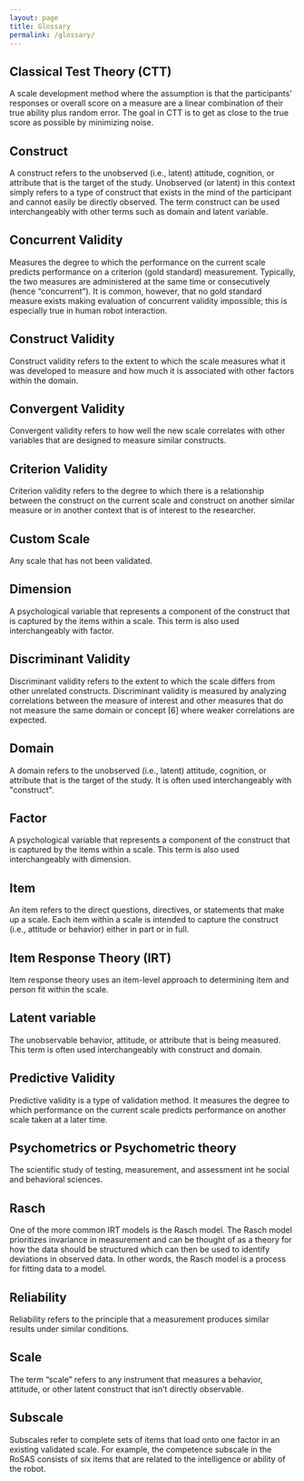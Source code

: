 ```yaml
---
layout: page
title: Glossary
permalink: /glossary/
---
```


## Classical Test Theory (CTT)
A scale development method where the assumption is that the participants' responses or overall score on a measure are a linear combination of their true ability plus random error. The goal in CTT is to get as close to the true score as possible by minimizing noise.

## Construct
A construct refers to the unobserved (i.e., latent) attitude, cognition, or attribute that is the target of the study. Unobserved (or latent) in this context simply refers to a type of construct that exists in the mind of the participant and cannot easily be directly observed. The term construct can be used interchangeably with other terms such as domain and latent variable. 

## Concurrent Validity
Measures the degree to which the performance on the current scale predicts performance on a criterion (gold standard) measurement. Typically, the two measures are administered at the same time or consecutively (hence “concurrent”). It is common, however, that no gold standard measure exists making evaluation of concurrent validity impossible; this is especially true in human robot interaction.

## Construct Validity
Construct validity refers to the extent to which the scale measures what it was developed to measure and how much it is associated with other factors within the domain.

## Convergent Validity
Convergent validity refers to how well the new scale correlates with other variables that are designed to measure similar constructs. 

## Criterion Validity
Criterion validity refers to the degree to which there is a relationship between the construct on the current scale and construct on another similar measure or in another context that is of interest to the researcher.

## Custom Scale
Any scale that has not been validated.

## Dimension
A psychological variable that represents a component of the construct that is captured by the items within a scale. This term is also used interchangeably with factor.

## Discriminant Validity
Discriminant validity refers to the extent to which the scale differs from other unrelated constructs. Discriminant validity is measured by analyzing correlations between the measure of interest and other measures that do not measure the same domain or concept [6] where weaker correlations are expected.

## Domain
A domain refers to the unobserved (i.e., latent) attitude, cognition, or attribute that is the target of the study. It is often used interchangeably with "construct".

## Factor
A psychological variable that represents a component of the construct that is captured by the items within a scale. This term is also used interchangeably with dimension.

## Item
An item refers to the direct questions, directives, or statements that make up a scale. Each item within a scale is intended to capture the construct (i.e., attitude or behavior) either in part or in full.

## Item Response Theory (IRT)
Item response theory uses an item-level approach to determining item and person fit within the scale. 

## Latent variable
The unobservable behavior, attitude, or attribute that is being measured. This term is often used interchangeably with construct and domain.

## Predictive Validity
Predictive validity is a type of validation method. It measures the degree to which performance on the current scale predicts performance on another scale taken at a later time.

## Psychometrics or Psychometric theory
The scientific study of testing, measurement, and assessment int he social and behavioral sciences.

## Rasch
One of the more common IRT models is the Rasch model. The Rasch model prioritizes invariance in measurement and can be thought of as a theory for how the data should be structured which can then be used to identify deviations in observed data. In other words, the Rasch model is a process for fitting data to a model.

## Reliability
Reliability refers to the principle that a measurement produces similar results under similar conditions.

## Scale
The term “scale” refers to any instrument that measures a behavior, attitude, or other latent construct that isn’t directly observable.

## Subscale
Subscales refer to complete sets of items that load onto one factor in an existing validated scale. For example, the competence subscale in the RoSAS consists of six items that are related to the intelligence or ability of the robot.